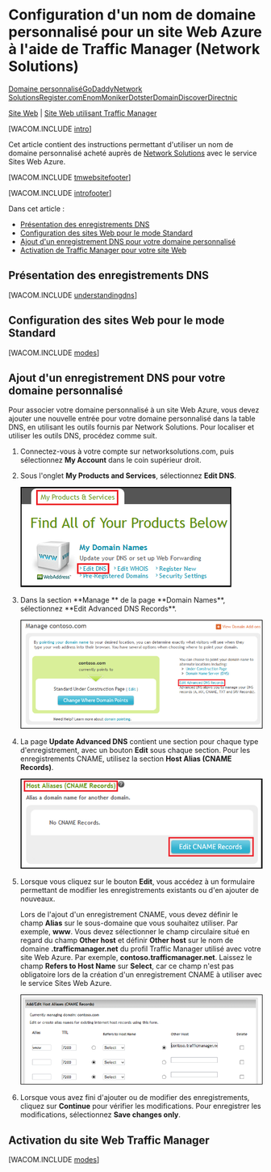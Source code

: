 <properties title="Learn how to configure an Azure web site that uses Traffic Manager to use a domain name registered with Network Solutions" pageTitle="Configure a Network Solutions domain name for an Azure web site that uses Traffic Manager" metaKeywords="Azure, Azure Web Sites, domain name" description="" services="web-sites" documentationCenter="" authors="larryfr, jroth" />

Configuration d'un nom de domaine personnalisé pour un site Web Azure à l'aide de Traffic Manager (Network Solutions)
=====================================================================================================================

[Domaine personnalisé](/fr-fr/documentation/articles/web-sites-custom-domain-name "Domaine personnalisé")[GoDaddy](/fr-fr/documentation/articles/web-sites-godaddy-custom-domain-name "GoDaddy")[Network Solutions](/fr-fr/documentation/articles/web-sites-network-solutions-custom-domain-name "Network Solutions")[Register.com](/fr-fr/documentation/articles/web-sites-registerdotcom-custom-domain-name "Register.com")[Enom](/fr-fr/documentation/articles/web-sites-enom-custom-domain-name "Enom")[Moniker](/fr-fr/documentation/articles/web-sites-moniker-custom-domain-name "Moniker")[Dotster](/fr-fr/documentation/articles/web-sites-dotster-custom-domain-name "Dotster")[DomainDiscover](/fr-fr/documentation/articles/web-sites-domaindiscover-custom-domain-name "DomainDiscover")[Directnic](/fr-fr/documentation/articles/web-sites-directnic-custom-domain-name "Directnic")

[Site Web](/fr-fr/documentation/articles/web-sites-network-solutions-custom-domain-name/ "Sites Web") | [Site Web utilisant Traffic Manager](/fr-fr/documentation/articles/web-sites-network-solutions-traffic-manager-custom-domain-name/ "Site Web utilisant Traffic Manager")

[WACOM.INCLUDE [intro](../includes/custom-dns-web-site-intro-traffic-manager.md)]

Cet article contient des instructions permettant d'utiliser un nom de domaine personnalisé acheté auprès de [Network Solutions](https://networksolutions.com) avec le service Sites Web Azure.

[WACOM.INCLUDE [tmwebsitefooter](../includes/custom-dns-web-site-traffic-manager-notes.md)]

[WACOM.INCLUDE [introfooter](../includes/custom-dns-web-site-intro-notes.md)]

Dans cet article :

-   [Présentation des enregistrements DNS](#understanding-records)
-   [Configuration des sites Web pour le mode Standard](#bkmk_configsharedmode)
-   [Ajout d'un enregistrement DNS pour votre domaine personnalisé](#bkmk_configurecname)
-   [Activation de Traffic Manager pour votre site Web](#enabledomain)

Présentation des enregistrements DNS
------------------------------------

[WACOM.INCLUDE [understandingdns](../includes/custom-dns-web-site-understanding-dns-traffic-manager.md)]

Configuration des sites Web pour le mode Standard
-------------------------------------------------

[WACOM.INCLUDE [modes](../includes/custom-dns-web-site-modes-traffic-manager.md)]

## Ajout d'un enregistrement DNS pour votre domaine personnalisé 

Pour associer votre domaine personnalisé à un site Web Azure, vous devez ajouter une nouvelle entrée pour votre domaine personnalisé dans la table DNS, en utilisant les outils fournis par Network Solutions. Pour localiser et utiliser les outils DNS, procédez comme suit.

1.  Connectez-vous à votre compte sur networksolutions.com, puis sélectionnez **My Account** dans le coin supérieur droit.

2.  Sous l'onglet **My Products and Services**, sélectionnez **Edit DNS**.

    ![page Edit DNS](./media/web-sites-custom-domain-name/ns-editdns.png)

3.  Dans la section \*\*Manage \*\* de la page \*\*Domain Names\*\*, sélectionnez \*\*Edit Advanced DNS Records\*\*.

    ![Pages Domain Names avec Edit Advanced DNS Records mis en surbrillance](./media/web-sites-custom-domain-name/ns-editadvanced.png)

4.  La page **Update Advanced DNS** contient une section pour chaque type d'enregistrement, avec un bouton **Edit** sous chaque section. Pour les enregistrements CNAME, utilisez la section **Host Alias (CNAME Records)**.

    ![page Updated Advanced DNS](./media/web-sites-custom-domain-name/ns-updatecnameadvanced.png)

5.  Lorsque vous cliquez sur le bouton **Edit**, vous accédez à un formulaire permettant de modifier les enregistrements existants ou d'en ajouter de nouveaux.

    Lors de l'ajout d'un enregistrement CNAME, vous devez définir le champ **Alias** sur le sous-domaine que vous souhaitez utiliser. Par exemple, **www**. Vous devez sélectionner le champ circulaire situé en regard du champ **Other host** et définir **Other host** sur le nom de domaine **.trafficmanager.net** du profil Traffic Manager utilisé avec votre site Web Azure. Par exemple, **contoso.trafficmanager.net**. Laissez le champ **Refers to Host Name** sur **Select**, car ce champ n'est pas obligatoire lors de la création d'un enregistrement CNAME à utiliser avec le service Sites Web Azure.

    ![Formulaire cname](./media/web-sites-custom-domain-name/ns-cnametm.png)

6.  Lorsque vous avez fini d'ajouter ou de modifier des enregistrements, cliquez sur **Continue** pour vérifier les modifications. Pour enregistrer les modifications, sélectionnez **Save changes only**.

Activation du site Web Traffic Manager
--------------------------------------

[WACOM.INCLUDE [modes](../includes/custom-dns-web-site-enable-on-traffic-manager.md)]

